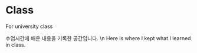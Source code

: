 # Class
For university class

수업시간에 배운 내용을 기록한 공간입니다. \n
Here is where I kept what I learned in class.

